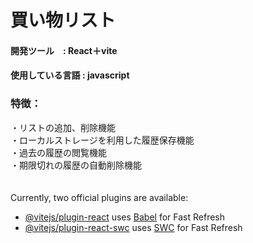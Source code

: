 # 買い物リスト

#### 開発ツール　: React＋vite
#### 使用している言語 : javascript

### 特徴：
・リストの追加、削除機能<br>・ローカルストレージを利用した履歴保存機能<br>・過去の履歴の閲覧機能<br>・期限切れの履歴の自動削除機能<br>　　
   


Currently, two official plugins are available:

- [@vitejs/plugin-react](https://github.com/vitejs/vite-plugin-react/blob/main/packages/plugin-react/README.md) uses [Babel](https://babeljs.io/) for Fast Refresh
- [@vitejs/plugin-react-swc](https://github.com/vitejs/vite-plugin-react-swc) uses [SWC](https://swc.rs/) for Fast Refresh
